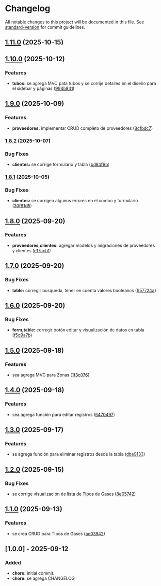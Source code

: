 # Changelog

All notable changes to this project will be documented in this file. See [standard-version](https://github.com/conventional-changelog/standard-version) for commit guidelines.

## [1.11.0](https://github.com/vanebr18/distribuidorajb/compare/v1.10.0...v1.11.0) (2025-10-15)

## [1.10.0](https://github.com/vanebr18/distribuidorajb/compare/v1.9.0...v1.10.0) (2025-10-12)


### Features

* **tubos:** se agrega MVC pata tubos y se corrije detalles en el diseño para el sidebar y páginas ([994b841](https://github.com/vanebr18/distribuidorajb/commit/994b8413e5313e520acaf20c0a8f13beca1b1e7c))

## [1.9.0](https://github.com/vanebr18/distribuidorajb/compare/v1.8.2...v1.9.0) (2025-10-09)


### Features

* **proveedores:** implementar CRUD completo de proveedores ([8cfbdc7](https://github.com/vanebr18/distribuidorajb/commit/8cfbdc7b2c398811c9ce183034f31df60fe3810a))

### [1.8.2](https://github.com/vanebr18/distribuidorajb/compare/v1.8.1...v1.8.2) (2025-10-07)


### Bug Fixes

* **clientes:** se corrige formulario y tabla ([bd84f8b](https://github.com/vanebr18/distribuidorajb/commit/bd84f8b4c18dd67c9d75254ab36a21144ab0b2cb))

### [1.8.1](https://github.com/vanebr18/distribuidorajb/compare/v1.8.0...v1.8.1) (2025-10-05)


### Bug Fixes

* **clientes:** se corrigen algunos errores en el combo y formulario ([30f81d5](https://github.com/vanebr18/distribuidorajb/commit/30f81d5ec7b6e0b01f68e524bf058656cb94a12d))

## [1.8.0](https://github.com/vanebr18/distribuidorajb/compare/v1.7.0...v1.8.0) (2025-09-20)


### Features

* **proveedores,clientes:** agregar modelos y migraciones de proveedores y clientes ([e17ccb1](https://github.com/vanebr18/distribuidorajb/commit/e17ccb15c795256ddf8a3ca6b5e7d6534f0b8f1b))

## [1.7.0](https://github.com/vanebr18/distribuidorajb/compare/v1.6.0...v1.7.0) (2025-09-20)


### Bug Fixes

* **table:** corregir busqueda, tener en cuenta valores booleanos ([957724a](https://github.com/vanebr18/distribuidorajb/commit/957724a22a9da7ee7ba91e62944a81997f7eb562))

## [1.6.0](https://github.com/vanebr18/distribuidorajb/compare/v1.5.0...v1.6.0) (2025-09-20)


### Bug Fixes

* **form,table:** corregir botón editar y visualización de datos en tabla ([f5d9a7b](https://github.com/vanebr18/distribuidorajb/commit/f5d9a7b622da282b3a0b87d9b4c6e7dff4f210b6))

## [1.5.0](https://github.com/vanebr18/distribuidorajb/compare/v1.4.0...v1.5.0) (2025-09-18)


### Features

* sea agrega MVC para Zonas ([1f3c076](https://github.com/vanebr18/distribuidorajb/commit/1f3c076eda7736cd9c1b21b06992b87eec042c0b))

## [1.4.0](https://github.com/vanebr18/distribuidorajb/compare/v1.3.0...v1.4.0) (2025-09-18)


### Features

* sea agrega función para editar registros ([6470497](https://github.com/vanebr18/distribuidorajb/commit/647049784facd2541432ebaec62eff475c6cc1b2))

## [1.3.0](https://github.com/vanebr18/distribuidorajb/compare/v1.2.0...v1.3.0) (2025-09-17)


### Features

* se agrega función para eliminar registros desde la tabla ([dba9133](https://github.com/vanebr18/distribuidorajb/commit/dba9133616af8f6d47785deea08b13072ebde23e))

## [1.2.0](https://github.com/vanebr18/distribuidorajb/compare/v1.1.0...v1.2.0) (2025-09-15)


### Bug Fixes

* se corrige visualización de lista de Tipos de Gases ([8e05742](https://github.com/vanebr18/distribuidorajb/commit/8e057426ee06f4e1a8ebad4b723ff809baea2701))

## [1.1.0](https://github.com/vanebr18/distribuidorajb/compare/v1.0.0...v1.1.0) (2025-09-13)


### Features

* se crea CRUD para Tipos de Gases ([ac03942](https://github.com/vanebr18/distribuidorajb/commit/ac03942521a319533863454c083b5464f96e806f))

## [1.0.0] - 2025-09-12
### Added
- **chore:** initial commit.
- **chore:** se agrega CHANGELOG